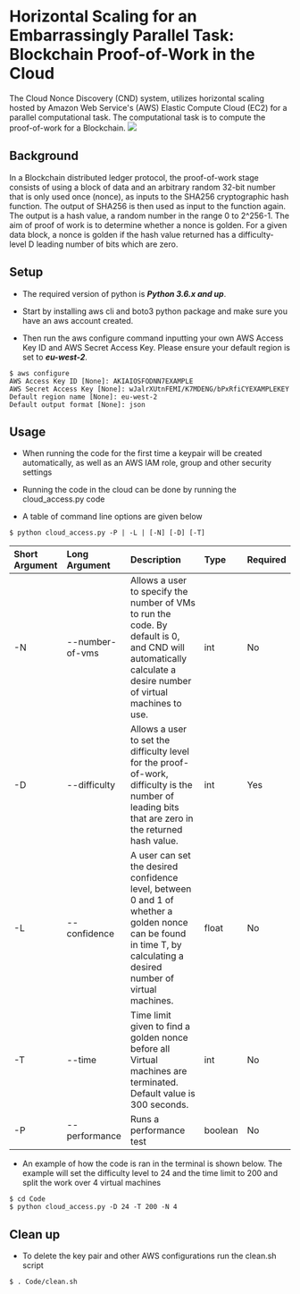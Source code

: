 Horizontal Scaling for an Embarrassingly Parallel Task: Blockchain Proof-of-Work in the Cloud
===============

The Cloud Nonce Discovery (CND) system,  utilizes horizontal scaling hosted by Amazon Web Service's (AWS) Elastic Compute Cloud (EC2) for a parallel computational task. The computational task is to compute the proof-of-work for a Blockchain.
![](readme.gif)
## Background

In a Blockchain distributed ledger protocol, the proof-of-work stage consists of using a block of data and an arbitrary random 32-bit number that is only used once (nonce), as inputs to the SHA256 cryptographic hash function. The output of SHA256 is then used as input to the function again. The output is a hash value, a random number in the range 0 to 2^256-1. The aim of proof of work is to determine whether a nonce is golden. For a given data block, a nonce is golden if the hash value returned has a difficulty-level D leading number of bits which are zero.

## Setup

* The required version of python is **_Python 3.6.x and up_**.

* Start by installing aws cli and boto3 python package and make sure you have an aws account created.

* Then run the aws configure command inputting your own AWS Access Key ID and AWS Secret Access Key. Please ensure your default region is set to **_eu-west-2_**.

``` 
$ aws configure
AWS Access Key ID [None]: AKIAIOSFODNN7EXAMPLE
AWS Secret Access Key [None]: wJalrXUtnFEMI/K7MDENG/bPxRfiCYEXAMPLEKEY
Default region name [None]: eu-west-2
Default output format [None]: json
```

## Usage

* When running the code for the first time a keypair will be created automatically, as well as an AWS IAM role, group and other security settings

* Running the code in the cloud can be done by running the cloud_access.py code

* A table of command line options are given below

```
$ python cloud_access.py -P | -L | [-N] [-D] [-T]
```

<!-- parser.add_argument("-N", "--number-of-vms", help="number of vms to run the code", choices=range(51), required=False, type=int, default=0)
parser.add_argument("-D", "--difficulty", help="difficulty",choices=range(256), type=int, default=0, required=False)
parser.add_argument("-L", "--confidence", help="confidence level between 0 and 1", default=1, type=float, required=False)
parser.add_argument("-T", "--time", help="time before stopping", type=int, default= 300, required=False)
parser.add_argument("-P", "--performance", help="runs a performance test", action='store_true', default=False, required=False) -->

| Short Argument| Long Argument|Description|Type |Required|
|:-------------|:-------------|:------------|:---------|:----------|
|-N|--number-of-vms  |Allows a user to specify the number of VMs to run the code. By default is 0, and CND will automatically calculate a desire number of virtual machines to use.|int|No|
|-D|--difficulty  |Allows a user to set the difficulty level for the proof-of-work, difficulty is the number of leading bits that are zero in the returned hash value.| int   |Yes|
|-L|--confidence |A user can set the desired confidence level, between 0 and 1 of whether a golden nonce can be found in time T, by calculating a desired number of virtual machines.| float    |No|
|-T|--time  |Time limit given to find a golden nonce before all Virtual machines are terminated. Default value is 300 seconds.|int|No|
|-P|--performance  |Runs a performance test|boolean|No|

*  An example of how the code is ran in the terminal is shown below. The example will set the difficulty level to 24 and the time limit to 200 and split the work over 4 virtual machines


``` 
$ cd Code
$ python cloud_access.py -D 24 -T 200 -N 4
```
## Clean up

* To delete the key pair and other AWS configurations run the clean.sh script

```
$ . Code/clean.sh
```
